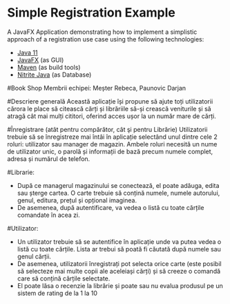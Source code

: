 # Simple Registration Example
A JavaFX Application demonstrating how to implement a simplistic approach of a registration use case using the following technologies:
* [Java 11](https://www.oracle.com/java/technologies/javase-downloads.html)
* [JavaFX](https://openjfx.io/openjfx-docs/) (as GUI)
* [Maven](https://maven.apache.org/) (as build tools)
* [Nitrite Java](https://www.dizitart.org/nitrite-database.html) (as Database)

#Book Shop
Membrii echipei: Meșter Rebeca, Paunovic Darjan

#Descriere generală
Această aplicație își propune să ajute toți utilizatorii cărora le place să citească cărți și librăriile
să-și crească veniturile și să atragă cât mai mulți cititori, oferind acces ușor la un număr mare
de cărți.

#Înregistrare (atât pentru compărător, cât şi pentru Librărie)
Utilizatorii trebuie să se înregistreze mai întâi în aplicație selectând unul dintre cele 2 roluri:
utilizator sau manager de magazin. Ambele roluri necesită un nume de utilizator unic, o
parolă și informații de bază precum numele complet, adresa și numărul de telefon.

#Librarie:
- După ce managerul magazinului se conectează, el poate adăuga, edita sau șterge cartea. O
  carte trebuie să conțină numele, numele autorului, genul, editura, prețul și opțional
  imaginea.
- De asemenea, după autentificare, va vedea o listă cu toate cărțile comandate în acea zi.

#Utilizator:
- Un utilizator trebuie să se autentifice în aplicație unde va putea vedea o listă cu toate
  cărțile. Lista ar trebui să poată fi căutată după numele sau genul cărții.
- De asemenea, utilizatorii înregistrați pot selecta orice carte (este posibil să selecteze mai
  multe copii ale aceleiași cărți) și să creeze o comandă care să conțină cărțile selectate.
- El poate lăsa o recenzie la librărie și poate sau nu evalua produsul pe un sistem de rating
  de la 1 la 10